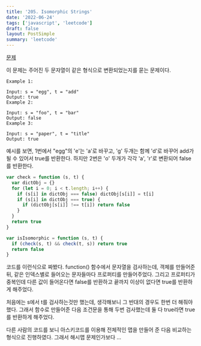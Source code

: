 ```yaml
---
title: '205. Isomorphic Strings'
date: '2022-06-24'
tags: ['javascript', 'leetcode']
draft: false
layout: PostSimple
summary: 'leetcode'
---
```


[문제](https://leetcode.com/problems/isomorphic-strings/?envType=study-plan&id=level-1)

이 문제는 주어진 두 문자열이 같은 형식으로 변환되었는지를 묻는 문제이다.

```
Example 1:

Input: s = "egg", t = "add"
Output: true
Example 2:

Input: s = "foo", t = "bar"
Output: false
Example 3:

Input: s = "paper", t = "title"
Output: true
```

예시를 보면, 1번에서 "egg"의 'e'는 'a'로 바꾸고, 'g' 두개는 함께 'd'로 바꾸어 add가 될 수 있어서 true를 반환한다. 하지만 2번은 'o' 두개가 각각 'a', 'r'로 변환되어 false를 반환한다.

```javascript
var check = function (s, t) {
  var dictObj = {}
  for (let i = 0; i < t.length; i++) {
    if (s[i] in dictObj === false) dictObj[s[i]] = t[i]
    if (s[i] in dictObj === true) {
      if (dictObj[s[i]] !== t[i]) return false
    }
  }
  return true
}

var isIsomorphic = function (s, t) {
  if (check(s, t) && check(t, s)) return true
  return false
}
```

코드를 이런식으로 짜봤다. function() 함수에서 문자열을 검사하는데, 객체를 만들어준 뒤, 같은 인덱스별로 들어오는 문자들마다 프로퍼티를 만들어주었다. 그리고 프로퍼티가 중복인데 다른 값이 들어온다면 false를 반환하고 끝까지 이상이 없다면 true를 반환하게 해주었다.

처음에는 s에서 t를 검사하는것만 했는데, 생각해보니 그 반대의 경우도 한번 더 해줘야했다. 그래서 함수로 만들어준 다음 조건문을 통해 두번 검사했는데 둘 다 true라면 true를 반환하게 해주었다.

다른 사람의 코드를 보니 아스키코드를 이용해 전체적인 맵을 만들어 준 다음 비교하는 형식으로 진행하였다. 그래서 해시맵 문제인가보다 ...
